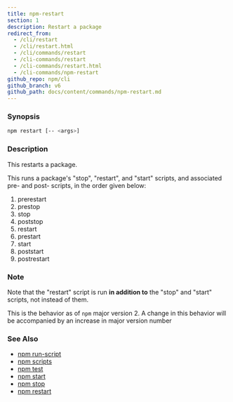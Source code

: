 ```yaml
---
title: npm-restart
section: 1
description: Restart a package
redirect_from:
  - /cli/restart
  - /cli/restart.html
  - /cli/commands/restart
  - /cli-commands/restart
  - /cli-commands/restart.html
  - /cli-commands/npm-restart
github_repo: npm/cli
github_branch: v6
github_path: docs/content/commands/npm-restart.md
---
```


### Synopsis

```bash
npm restart [-- <args>]
```

### Description

This restarts a package.

This runs a package's "stop", "restart", and "start" scripts, and associated
pre- and post- scripts, in the order given below:

1. prerestart
2. prestop
3. stop
4. poststop
5. restart
6. prestart
7. start
8. poststart
9. postrestart

### Note

Note that the "restart" script is run **in addition to** the "stop"
and "start" scripts, not instead of them.

This is the behavior as of `npm` major version 2.  A change in this
behavior will be accompanied by an increase in major version number

### See Also

* [npm run-script](/cli/v6/commands/npm-run-script)
* [npm scripts](/cli/v6/using-npm/scripts)
* [npm test](/cli/v6/commands/npm-test)
* [npm start](/cli/v6/commands/npm-start)
* [npm stop](/cli/v6/commands/npm-stop)
* [npm restart](/cli/v6/commands/npm-restart)
